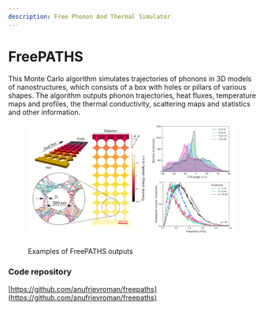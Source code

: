 ```yaml
---
description: Free Phonon And Thermal Simulator
---
```


# FreePATHS

This Monte Carlo algorithm simulates trajectories of phonons in 3D models of nanostructures, which consists of a box with holes or pillars of various shapes. The algorithm outputs phonon trajectories, heat fluxes, temperature maps and profiles, the thermal conductivity, scattering maps and statistics and other information.

<figure><img src=".gitbook/assets/freepaths.jpg" alt=""><figcaption><p>Examples of FreePATHS outputs</p></figcaption></figure>

### Code repository

[https://github.com/anufrievroman/freepaths](https://github.com/anufrievroman/freepaths)
